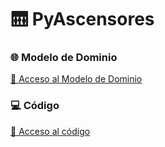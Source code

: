 # 🛗 PyAscensores 

### 🌐 Modelo de Dominio
[🔗 Acceso al Modelo de Dominio](https://github.com/celiabecerril/24-25-IdSw2-SDD/tree/MdD)

### 💻 Código
[🔗 Acceso al código](https://github.com/celiabecerril/24-25-IdSw2-SDD/tree/MdD/pyAscensoresV1)
